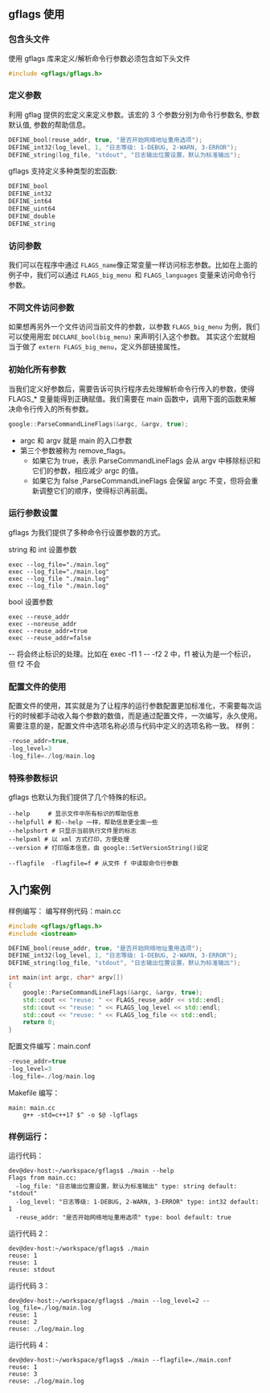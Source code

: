 ## gflags 使用

### 包含头文件
使用 gflags 库来定义/解析命令行参数必须包含如下头文件
```cpp
#include <gflags/gflags.h>
```

### 定义参数
利用 gflag 提供的宏定义来定义参数。该宏的 3 个参数分别为命令行参数名, 参数默认值, 参数的帮助信息。
```cpp
DEFINE_bool(reuse_addr, true, "是否开始网络地址重用选项");
DEFINE_int32(log_level, 1, "日志等级: 1-DEBUG, 2-WARN, 3-ERROR");
DEFINE_string(log_file, "stdout", "日志输出位置设置，默认为标准输出");
```

gflags 支持定义多种类型的宏函数:
```cpp
DEFINE_bool
DEFINE_int32
DEFINE_int64
DEFINE_uint64
DEFINE_double
DEFINE_string
```
### 访问参数
我们可以在程序中通过 `FLAGS_name`像正常变量一样访问标志参数。比如在上面的例子中，我们可以通过 `FLAGS_big_menu `和 `FLAGS_languages` 变量来访问命令行参数。

### 不同文件访问参数
如果想再另外一个文件访问当前文件的参数，以参数 `FLAGS_big_menu` 为例，我们可以使用用宏 `DECLARE_bool(big_menu)` 来声明引入这个参数。
其实这个宏就相当于做了 `extern FLAGS_big_menu`，定义外部链接属性。

### 初始化所有参数
当我们定义好参数后，需要告诉可执行程序去处理解析命令行传入的参数，使得 FLAGS_* 变量能得到正确赋值。我们需要在 main 函数中，调用下面的函数来解决命令行传入的所有参数。
```cpp
google::ParseCommandLineFlags(&argc, &argv, true);
```
- argc 和 argv 就是 main 的入口参数
- 第三个参数被称为 remove_flags。
  - 如果它为 true，表示 ParseCommandLineFlags 会从 argv 中移除标识和它们的参数，相应减少 argc 的值。
  - 如果它为 false ,ParseCommandLineFlags 会保留 argc 不变，但将会重新调整它们的顺序，使得标识再前面。

### 运行参数设置
gflags 为我们提供了多种命令行设置参数的方式。

string 和 int 设置参数
```shell
exec --log_file="./main.log"
exec --log_file="./main.log"
exec --log_file "./main.log"
exec --log_file "./main.log"
```

bool 设置参数
```shell
exec --reuse_addr
exec --noreuse_addr
exec --reuse_addr=true
exec --reuse_addr=false
```
-- 将会终止标识的处理。比如在 exec -f1 1 -- -f2 2 中，f1 被认为是一个标识，但 f2 不会

### 配置文件的使用
配置文件的使用，其实就是为了让程序的运行参数配置更加标准化，不需要每次运行的时候都手动收入每个参数的数值，而是通过配置文件，一次编写，永久使用。
需要注意的是，配置文件中选项名称必须与代码中定义的选项名称一致。
样例：
```cpp
-reuse_addr=true,
-log_level=3
-log_file=./log/main.log
```

### 特殊参数标识
gflags 也默认为我们提供了几个特殊的标识。
```shell
--help     # 显示文件中所有标识的帮助信息
--helpfull # 和--help 一样，帮助信息更全面一些
--helpshort # 只显示当前执行文件里的标志
--helpxml # 以 xml 方式打印，方便处理
--version # 打印版本信息，由 google::SetVersionString()设定
```
```shell
--flagfile  -flagfile=f # 从文件 f 中读取命令行参数
```

## 入门案例

样例编写：
编写样例代码：main.cc
```cpp
#include <gflags/gflags.h>
#include <iostream>

DEFINE_bool(reuse_addr, true, "是否开始网络地址重用选项");
DEFINE_int32(log_level, 1, "日志等级: 1-DEBUG, 2-WARN, 3-ERROR");
DEFINE_string(log_file, "stdout", "日志输出位置设置，默认为标准输出");

int main(int argc, char* argv[])
{
    google::ParseCommandLineFlags(&argc, &argv, true);
    std::cout << "reuse: " << FLAGS_reuse_addr << std::endl;
    std::cout << "reuse: " << FLAGS_log_level << std::endl;
    std::cout << "reuse: " << FLAGS_log_file << std::endl;
    return 0;
}
```

配置文件编写：main.conf
```cpp
-reuse_addr=true
-log_level=3
-log_file=./log/main.log
```

Makefile 编写：
```shell
main: main.cc
    g++ -std=c++17 $^ -o $@ -lgflags
```

### 样例运行：
运行代码：
```shell
dev@dev-host:~/workspace/gflags$ ./main --help
Flags from main.cc:
  -log_file: "日志输出位置设置，默认为标准输出" type: string default: "stdout"
  -log_level: "日志等级: 1-DEBUG, 2-WARN, 3-ERROR" type: int32 default: 1
  -reuse_addr: "是否开始网络地址重用选项" type: bool default: true
```

运行代码 2：
```shell
dev@dev-host:~/workspace/gflags$ ./main
reuse: 1
reuse: 1
reuse: stdout
```

运行代码 3：
```shell
dev@dev-host:~/workspace/gflags$ ./main --log_level=2 --log_file=./log/main.log
reuse: 1
reuse: 2
reuse: ./log/main.log
```

运行代码 4：
```shell
dev@dev-host:~/workspace/gflags$ ./main --flagfile=./main.conf
reuse: 1
reuse: 3
reuse: ./log/main.log
```